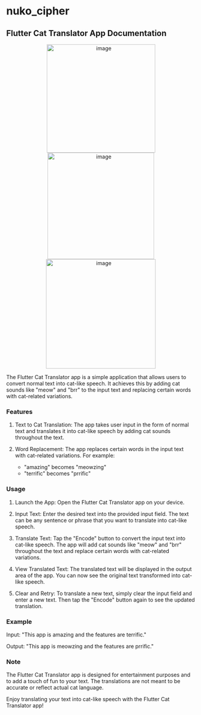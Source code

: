 # nuko_cipher

## Flutter Cat Translator App Documentation 

<p align="center">

<img width="289" alt="image" src="https://github.com/nikhil-RGB/nuko-cipher/assets/68727041/5732ce88-f3c6-4ac1-843f-21a1979da0f9">

  
<img width="284" alt="image" src="https://github.com/nikhil-RGB/nuko-cipher/assets/68727041/3da15fac-d7e4-4c39-91b9-999e4d63d4d1">

     

<img width="292" alt="image" src="https://github.com/nikhil-RGB/nuko-cipher/assets/68727041/4a093f82-2452-4145-b85d-d4c82a2906b0">

</p>

The Flutter Cat Translator app is a simple application that allows users to convert normal text into cat-like speech. It achieves this by adding cat sounds like "meow" and "brr" to the input text and replacing certain words with cat-related variations. 
 
### Features 
 
1. Text to Cat Translation: The app takes user input in the form of normal text and translates it into cat-like speech by adding cat sounds throughout the text. 
 
2. Word Replacement: The app replaces certain words in the input text with cat-related variations. For example: 
   - "amazing" becomes "meowzing" 
   - "terrific" becomes "prrific" 
 
### Usage 
 
1. Launch the App: Open the Flutter Cat Translator app on your device. 
 
2. Input Text: Enter the desired text into the provided input field. The text can be any sentence or phrase that you want to translate into cat-like speech. 
 
3. Translate Text: Tap the "Encode" button to convert the input text into cat-like speech. The app will add cat sounds like "meow" and "brr" throughout the text and replace certain words with cat-related variations. 
 
4. View Translated Text: The translated text will be displayed in the output area of the app. You can now see the original text transformed into cat-like speech. 
 
5. Clear and Retry: To translate a new text, simply clear the input field and enter a new text. Then tap the "Encode" button again to see the updated translation. 
 
### Example 
 
Input: "This app is amazing and the features are terrific." 
 
Output: "This app is meowzing and the features are prrific." 
 
### Note 
 
The Flutter Cat Translator app is designed for entertainment purposes and to add a touch of fun to your text. The translations are not meant to be accurate or reflect actual cat language. 
 
Enjoy translating your text into cat-like speech with the Flutter Cat Translator app!
